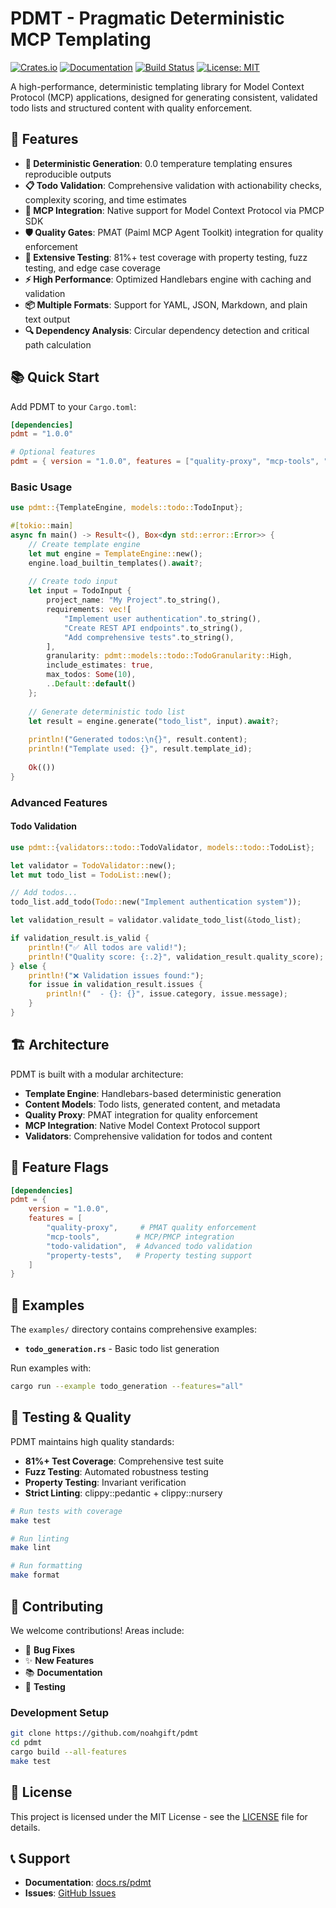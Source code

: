 # PDMT - Pragmatic Deterministic MCP Templating

[![Crates.io](https://img.shields.io/crates/v/pdmt.svg)](https://crates.io/crates/pdmt)
[![Documentation](https://docs.rs/pdmt/badge.svg)](https://docs.rs/pdmt)
[![Build Status](https://github.com/noahgift/pdmt/workflows/CI/badge.svg)](https://github.com/noahgift/pdmt/actions)
[![License: MIT](https://img.shields.io/badge/License-MIT-yellow.svg)](https://opensource.org/licenses/MIT)

A high-performance, deterministic templating library for Model Context Protocol (MCP) applications, designed for generating consistent, validated todo lists and structured content with quality enforcement.

## 🚀 Features

- **🎯 Deterministic Generation**: 0.0 temperature templating ensures reproducible outputs
- **📋 Todo Validation**: Comprehensive validation with actionability checks, complexity scoring, and time estimates
- **🔄 MCP Integration**: Native support for Model Context Protocol via PMCP SDK
- **🛡️ Quality Gates**: PMAT (Paiml MCP Agent Toolkit) integration for quality enforcement
- **🧪 Extensive Testing**: 81%+ test coverage with property testing, fuzz testing, and edge case coverage
- **⚡ High Performance**: Optimized Handlebars engine with caching and validation
- **📦 Multiple Formats**: Support for YAML, JSON, Markdown, and plain text output
- **🔍 Dependency Analysis**: Circular dependency detection and critical path calculation

## 📚 Quick Start

Add PDMT to your `Cargo.toml`:

```toml
[dependencies]
pdmt = "1.0.0"

# Optional features
pdmt = { version = "1.0.0", features = ["quality-proxy", "mcp-tools", "todo-validation"] }
```

### Basic Usage

```rust
use pdmt::{TemplateEngine, models::todo::TodoInput};

#[tokio::main]
async fn main() -> Result<(), Box<dyn std::error::Error>> {
    // Create template engine
    let mut engine = TemplateEngine::new();
    engine.load_builtin_templates().await?;
    
    // Create todo input
    let input = TodoInput {
        project_name: "My Project".to_string(),
        requirements: vec![
            "Implement user authentication".to_string(),
            "Create REST API endpoints".to_string(),
            "Add comprehensive tests".to_string(),
        ],
        granularity: pdmt::models::todo::TodoGranularity::High,
        include_estimates: true,
        max_todos: Some(10),
        ..Default::default()
    };
    
    // Generate deterministic todo list
    let result = engine.generate("todo_list", input).await?;
    
    println!("Generated todos:\n{}", result.content);
    println!("Template used: {}", result.template_id);
    
    Ok(())
}
```

### Advanced Features

#### Todo Validation

```rust
use pdmt::{validators::todo::TodoValidator, models::todo::TodoList};

let validator = TodoValidator::new();
let mut todo_list = TodoList::new();

// Add todos...
todo_list.add_todo(Todo::new("Implement authentication system"));

let validation_result = validator.validate_todo_list(&todo_list);

if validation_result.is_valid {
    println!("✅ All todos are valid!");
    println!("Quality score: {:.2}", validation_result.quality_score);
} else {
    println!("❌ Validation issues found:");
    for issue in validation_result.issues {
        println!("  - {}: {}", issue.category, issue.message);
    }
}
```

## 🏗️ Architecture

PDMT is built with a modular architecture:

- **Template Engine**: Handlebars-based deterministic generation
- **Content Models**: Todo lists, generated content, and metadata
- **Quality Proxy**: PMAT integration for quality enforcement  
- **MCP Integration**: Native Model Context Protocol support
- **Validators**: Comprehensive validation for todos and content

## 🎯 Feature Flags

```toml
[dependencies]
pdmt = { 
    version = "1.0.0", 
    features = [
        "quality-proxy",     # PMAT quality enforcement
        "mcp-tools",        # MCP/PMCP integration  
        "todo-validation",  # Advanced todo validation
        "property-tests",   # Property testing support
    ]
}
```

## 📖 Examples

The `examples/` directory contains comprehensive examples:

- **`todo_generation.rs`** - Basic todo list generation

Run examples with:

```bash
cargo run --example todo_generation --features="all"
```

## 🧪 Testing & Quality

PDMT maintains high quality standards:

- **81%+ Test Coverage**: Comprehensive test suite
- **Fuzz Testing**: Automated robustness testing
- **Property Testing**: Invariant verification
- **Strict Linting**: clippy::pedantic + clippy::nursery

```bash
# Run tests with coverage
make test

# Run linting  
make lint

# Run formatting
make format
```

## 🤝 Contributing

We welcome contributions! Areas include:

- 🐛 **Bug Fixes**
- ✨ **New Features** 
- 📚 **Documentation**
- 🧪 **Testing**

### Development Setup

```bash
git clone https://github.com/noahgift/pdmt
cd pdmt
cargo build --all-features
make test
```

## 📄 License

This project is licensed under the MIT License - see the [LICENSE](LICENSE) file for details.

## 📞 Support

- **Documentation**: [docs.rs/pdmt](https://docs.rs/pdmt)
- **Issues**: [GitHub Issues](https://github.com/noahgift/pdmt/issues)